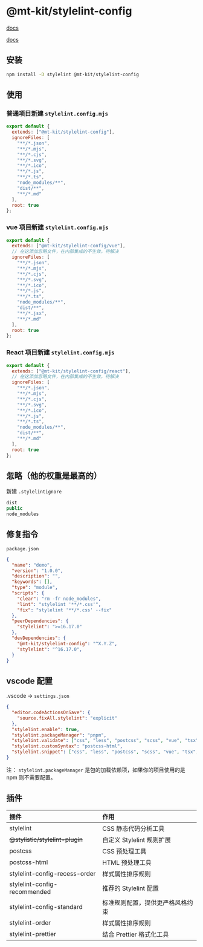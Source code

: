 # @mt-kit/stylelint-config

[docs](https://www.stylelint.cn/)

[docs](https://stylelint.nodejs.cn/)

## 安装

```bash
npm install -D stylelint @mt-kit/stylelint-config
```

## 使用

### 普通项目新建 `stylelint.config.mjs`

```js
export default {
  extends: ["@mt-kit/stylelint-config"],
  ignoreFiles: [
    "**/*.json", 
    "**/*.mjs", 
    "**/*.cjs", 
    "**/*.svg",  
    "**/*.ico",  
    "**/*.js",  
    "**/*.ts",
    "node_modules/**",
    "dist/**",
    "**/*.md"
  ],
  root: true
};
```

### vue 项目新建 `stylelint.config.mjs`

```js
export default {
  extends: ["@mt-kit/stylelint-config/vue"],
  // 在这添加忽略文件，在内部集成的不生效，待解决
  ignoreFiles: [
    "**/*.json", 
    "**/*.mjs", 
    "**/*.cjs", 
    "**/*.svg",  
    "**/*.ico",  
    "**/*.js",  
    "**/*.ts",
    "node_modules/**",
    "dist/**",
    "**/*.jsx",
    "**/*.md"
  ],
  root: true
};
```

### React 项目新建 `stylelint.config.mjs`

```js
export default {
  extends: ["@mt-kit/stylelint-config/react"],
  // 在这添加忽略文件，在内部集成的不生效，待解决
  ignoreFiles: [
    "**/*.json",
    "**/*.mjs",
    "**/*.cjs",
    "**/*.svg",
    "**/*.ico",
    "**/*.js", 
    "**/*.ts",
    "node_modules/**",
    "dist/**",
    "**/*.md"
  ],
  root: true
};
```

## 忽略（他的权重是最高的）

新建 `.stylelintignore`

```js
dist
public
node_modules
```

## 修复指令

`package.json`

```json
{
  "name": "demo",
  "version": "1.0.0",
  "description": "",
  "keywords": [],
  "type": "module",
  "scripts": {
    "clear": "rm -fr node_modules",
    "lint": "stylelint '**/*.css'",
    "fix": "stylelint '**/*.css' --fix"
  },
  "peerDependencies": {
    "stylelint": ">=16.17.0"
  },
  "devDependencies": {
    "@mt-kit/stylelint-config": "^X.Y.Z",
    "stylelint": "^16.17.0",
  }
}
```

## vscode 配置

.vscode -> `settings.json`

```json
{
  "editor.codeActionsOnSave": {
    "source.fixAll.stylelint": "explicit"
  },
  "stylelint.enable": true,
  "stylelint.packageManager": "pnpm",
  "stylelint.validate": ["css", "less", "postcss", "scss", "vue", "tsx", "jsx"， "html"],
  "stylelint.customSyntax": "postcss-html",
  "stylelint.snippet": ["css", "less", "postcss", "scss", "vue", "tsx", "jsx", "html"]
}
```

注： `stylelint.packageManager` 是包的加载依赖项，如果你的项目使用的是 npm 则不需要配置。

## 插件

| 插件 | 作用 |
| :--- | :--- |
| stylelint | CSS 静态代码分析工具 |
| <del>@stylistic/stylelint-plugin</del> | 自定义 Stylelint 规则扩展 |
| postcss | CSS 预处理工具 |
| postcss-html | HTML 预处理工具 |
| stylelint-config-recess-order | 样式属性排序规则 |
| stylelint-config-recommended | 推荐的 Stylelint 配置 |
| stylelint-config-standard | 标准规则配置，提供更严格风格约束 |
| stylelint-order | 样式属性排序规则 |
| stylelint-prettier | 结合 Prettier 格式化工具 |
